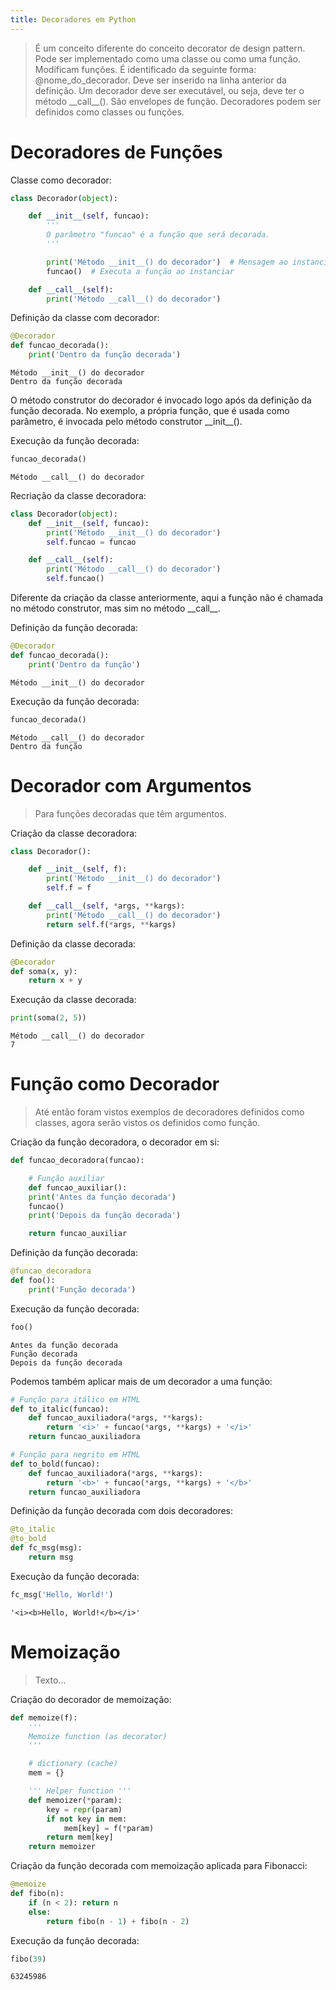 ```yaml
---
title: Decoradores em Python
---
```


> É um conceito diferente do conceito decorator de design pattern. Pode
> ser implementado como uma classe ou como uma função. Modificam
> funções. É identificado da seguinte forma: \@nome_do_decorador. Deve
> ser inserido na linha anterior da definição. Um decorador deve ser
> executável, ou seja, deve ter o método \_\_call\_\_(). São envelopes
> de função. Decoradores podem ser definidos como classes ou funções.

# Decoradores de Funções

Classe como decorador:

``` python
class Decorador(object):

    def __init__(self, funcao):
        '''        
        O parâmetro "funcao" é a função que será decorada.
        '''

        print('Método __init__() do decorador')  # Mensagem ao instanciar
        funcao()  # Executa a função ao instanciar

    def __call__(self):    
        print('Método __call__() do decorador')
```

Definição da classe com decorador:

``` python
@Decorador
def funcao_decorada():
    print('Dentro da função decorada')
```

``` console
Método __init__() do decorador
Dentro da função decorada
```

O método construtor do decorador é invocado logo após da definição da
função decorada. No exemplo, a própria função, que é usada como
parâmetro, é invocada pelo método construtor \_\_init\_\_().

Execução da função decorada:

``` python
funcao_decorada()
```

``` console
Método __call__() do decorador
```

Recriação da classe decoradora:

``` python
class Decorador(object):
    def __init__(self, funcao):
        print('Método __init__() do decorador')
        self.funcao = funcao

    def __call__(self):        
        print('Método __call__() do decorador')
        self.funcao()
```

Diferente da criação da classe anteriormente, aqui a função não é
chamada no método construtor, mas sim no método \_\_call\_\_.

Definição da função decorada:

``` python
@Decorador
def funcao_decorada():
    print('Dentro da função')
```

``` console
Método __init__() do decorador
```

Execução da função decorada:

``` python
funcao_decorada()
```

``` console
Método __call__() do decorador
Dentro da função
```

# Decorador com Argumentos

> Para funções decoradas que têm argumentos.

Criação da classe decoradora:

``` python
class Decorador():

    def __init__(self, f):
        print('Método __init__() do decorador')
        self.f = f

    def __call__(self, *args, **kargs):        
        print('Método __call__() do decorador')
        return self.f(*args, **kargs)
```

Definição da classe decorada:

``` python
@Decorador
def soma(x, y):
    return x + y
```

Execução da classe decorada:

``` python
print(soma(2, 5))
```

``` console
Método __call__() do decorador
7
```

# Função como Decorador

> Até então foram vistos exemplos de decoradores definidos como classes,
> agora serão vistos os definidos como função.

Criação da função decoradora, o decorador em si:

``` python
def funcao_decoradora(funcao):

    # Função auxiliar
    def funcao_auxiliar():
    print('Antes da função decorada')
    funcao()
    print('Depois da função decorada')

    return funcao_auxiliar
```

Definição da função decorada:

``` python
@funcao_decoradora
def foo():
    print('Função decorada')
```

Execução da função decorada:

``` python
foo() 
```

``` console
Antes da função decorada
Função decorada
Depois da função decorada
```

Podemos também aplicar mais de um decorador a uma função:

``` python
# Função para itálico em HTML
def to_italic(funcao):
    def funcao_auxiliadora(*args, **kargs):
        return '<i>' + funcao(*args, **kargs) + '</i>'
    return funcao_auxiliadora

# Função para negrito em HTML
def to_bold(funcao):
    def funcao_auxiliadora(*args, **kargs):
        return '<b>' + funcao(*args, **kargs) + '</b>'
    return funcao_auxiliadora
```

Definição da função decorada com dois decoradores:

``` python
@to_italic
@to_bold
def fc_msg(msg):
    return msg
```

Execução da função decorada:

``` python
fc_msg('Hello, World!')
```

``` console
'<i><b>Hello, World!</b></i>'
```

# Memoização

> Texto\...

Criação do decorador de memoização:

``` python
def memoize(f):
    '''
    Memoize function (as decorator)
    '''

    # dictionary (cache)
    mem = {}

    ''' Helper function '''
    def memoizer(*param):
        key = repr(param)
        if not key in mem:
            mem[key] = f(*param)
        return mem[key]
    return memoizer
```

Criação da função decorada com memoização aplicada para Fibonacci:

``` python
@memoize
def fibo(n):
    if (n < 2): return n
    else:
        return fibo(n - 1) + fibo(n - 2)
```

Execução da função decorada:

``` python
fibo(39)
```

``` console
63245986
```
